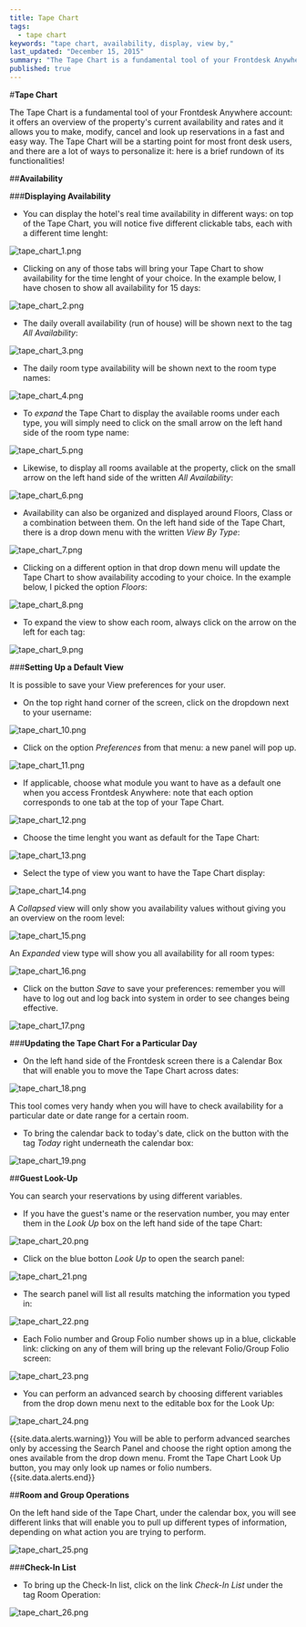 ```yaml
---
title: Tape Chart
tags: 
  - tape chart
keywords: "tape chart, availability, display, view by,"
last_updated: "December 15, 2015"
summary: "The Tape Chart is a fundamental tool of your Frontdesk Anywhere account: it offers an overview of your current availability and rates, it allows you to make, modify and cancel reservations in a fast and easy way, it offers a quick guest look up."
published: true
---
```





#**Tape Chart**  


The Tape Chart is a fundamental tool of your Frontdesk Anywhere account: it offers an overview of the property's current availability and rates and it allows you to make, modify, cancel and look up reservations in a fast and easy way. The Tape Chart will be a starting point for most front desk users, and there are a lot of ways to personalize it: here is a brief rundown of its functionalities!  


##**Availability**  

###**Displaying Availability**  


 - You can display the hotel's real time availability in different ways: on top of the Tape Chart, you will notice five different clickable tabs, each with a different time lenght:  


![tape_chart_1.png]({{site.baseurl}}/images/tape_chart_1.png)

  


 - Clicking on any of those tabs will bring your Tape Chart to show availability for the time lenght of your choice. In the example below, I have chosen to show all availability for 15 days:  


![tape_chart_2.png]({{site.baseurl}}/images/tape_chart_2.png)




 - The daily overall availability (run of house) will be shown next to the tag _All Availability_:
 

![tape_chart_3.png]({{site.baseurl}}/images/tape_chart_3.png)



- The daily room type availability will be shown next to the room type names:  



![tape_chart_4.png]({{site.baseurl}}/images/tape_chart_4.png)  



- To _expand_ the Tape Chart to display the available rooms under each type, you will simply need to click on the small arrow on the left hand side of the room type name:  


![tape_chart_5.png]({{site.baseurl}}/images/tape_chart_5.png)  


- Likewise, to display all rooms available at the property, click on the small arrow on the left hand side of the written _All Availability_:  


![tape_chart_6.png]({{site.baseurl}}/images/tape_chart_6.png)  


- Availability can also be organized and displayed around Floors, Class or a combination between them. On the left hand side of the Tape Chart, there is a drop down menu with the written _View By Type_:  

![tape_chart_7.png]({{site.baseurl}}/images/tape_chart_7.png)

 - Clicking on a different option in that drop down menu will update the Tape Chart to show availability accoding to your choice. In the example below, I picked the option _Floors_:  

![tape_chart_8.png]({{site.baseurl}}/images/tape_chart_8.png)
 

- To expand the view to show each room, always click on the arrow on the left for each tag:  

![tape_chart_9.png]({{site.baseurl}}/images/tape_chart_9.png)


###**Setting Up a Default View**  

It is possible to save your View preferences for your user.

- On the top right hand corner of the screen, click on the dropdown next to your username:  

![tape_chart_10.png]({{site.baseurl}}/images/tape_chart_10.png)  

- Click on the option _Preferences_ from that menu: a new panel will pop up. 

![tape_chart_11.png]({{site.baseurl}}/images/tape_chart_11.png)  

- If applicable, choose what module you want to have as a default one when you access Frontdesk Anywhere: note that each option corresponds to one tab at the top of your Tape Chart.  

![tape_chart_12.png]({{site.baseurl}}/images/tape_chart_12.png)


- Choose the time lenght you want as default for the Tape Chart:  


![tape_chart_13.png]({{site.baseurl}}/images/tape_chart_13.png)

 
- Select the type of view you want to have the Tape Chart display:  


![tape_chart_14.png]({{site.baseurl}}/images/tape_chart_14.png)  


A _Collapsed_ view will only show you availability values without giving you an overview on the room level:  


![tape_chart_15.png]({{site.baseurl}}/images/tape_chart_15.png)  


An _Expanded_ view type will show you all availability for all room types:  


![tape_chart_16.png]({{site.baseurl}}/images/tape_chart_16.png)


- Click on the button _Save_ to save your preferences: remember you will have to log out and log back into system in order to see changes being effective.  


![tape_chart_17.png]({{site.baseurl}}/images/tape_chart_17.png)  


###**Updating the Tape Chart For a Particular Day**  


- On the left hand side of the Frontdesk screen there is a Calendar Box that will enable you to move the Tape Chart across dates:  

![tape_chart_18.png]({{site.baseurl}}/images/tape_chart_18.png)


This tool comes very handy when you will have to check availability for a particular date or date range for a certain room.  


- To bring the calendar back to today's date, click on the button with the tag _Today_ right underneath the calendar box:  


![tape_chart_19.png]({{site.baseurl}}/images/tape_chart_19.png)  


##**Guest Look-Up**  

You can search your reservations by using different variables. 

- If you have the guest's name or the reservation number, you may enter them in the _Look Up_ box on the left hand side of the tape Chart:  

![tape_chart_20.png]({{site.baseurl}}/images/tape_chart_20.png)


- Click on the blue botton _Look Up_ to open the search panel:  


![tape_chart_21.png]({{site.baseurl}}/images/tape_chart_21.png)  


- The search panel will list all results matching the information you typed in:  


![tape_chart_22.png]({{site.baseurl}}/images/tape_chart_22.png)  


- Each Folio number and Group Folio number shows up in a blue, clickable link: clicking on any of them will bring up the relevant Folio/Group Folio screen:  


![tape_chart_23.png]({{site.baseurl}}/images/tape_chart_23.png)


- You can perform an advanced search by choosing different variables from the drop down menu next to the editable box for the Look Up:  


![tape_chart_24.png]({{site.baseurl}}/images/tape_chart_24.png)


{{site.data.alerts.warning}} You will be able to perform advanced searches only by accessing the Search Panel and choose the right option among the ones available from the drop down menu. Fromt the Tape Chart Look Up button, you may only look up names or folio numbers. {{site.data.alerts.end}}


##**Room and Group Operations**  

On the left hand side of the Tape Chart, under the calendar box, you will see different links that will enable you to pull up different types of information, depending on what action you are trying to perform.  


![tape_chart_25.png]({{site.baseurl}}/images/tape_chart_25.png)  


###**Check-In List**  

- To bring up the Check-In list, click on the link _Check-In List_ under the tag Room Operation:  

![tape_chart_26.png]({{site.baseurl}}/images/tape_chart_26.png)















